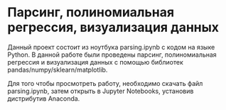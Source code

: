 # Парсинг, полиномиальная регрессия, визуализация данных
Данный проект состоит из ноутбука parsing.ipynb с кодом на языке Python. В данной работе были проведены парсинг, полиномиальная регрессия и визуализация данных c помощью библиотек pandas/numpy/sklearn/matplotlib.

Для того чтобы просмотреть работу, необходимо скачать файл parsing.ipynb, затем открыть в Jupyter Notebooks, установив дистрибутив Anaconda.
